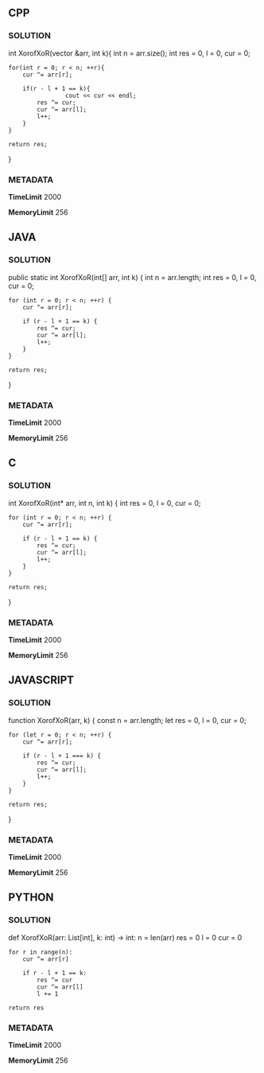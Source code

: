 ## CPP

### SOLUTION

int XorofXoR(vector<int> &arr, int k){
    int n = arr.size();
    int res = 0, l = 0, cur = 0;

    for(int r = 0; r < n; ++r){
        cur ^= arr[r];

        if(r - l + 1 == k){
                    cout << cur << endl;
            res ^= cur;
            cur ^= arr[l];
            l++;
        }
    }

    return res;
}


### METADATA

**TimeLimit**
2000

**MemoryLimit**
256

## JAVA

### SOLUTION

public static int XorofXoR(int[] arr, int k) {
    int n = arr.length;
    int res = 0, l = 0, cur = 0;

    for (int r = 0; r < n; ++r) {
        cur ^= arr[r];

        if (r - l + 1 == k) {
            res ^= cur;
            cur ^= arr[l];
            l++;
        }
    }

    return res;
}


### METADATA

**TimeLimit**
2000

**MemoryLimit**
256

## C

### SOLUTION

int XorofXoR(int* arr, int n, int k) {
    int res = 0, l = 0, cur = 0;

    for (int r = 0; r < n; ++r) {
        cur ^= arr[r];

        if (r - l + 1 == k) {
            res ^= cur;
            cur ^= arr[l];
            l++;
        }
    }

    return res;
}

### METADATA

**TimeLimit**
2000

**MemoryLimit**
256

## JAVASCRIPT

### SOLUTION

function XorofXoR(arr, k) {
    const n = arr.length;
    let res = 0, l = 0, cur = 0;

    for (let r = 0; r < n; ++r) {
        cur ^= arr[r];

        if (r - l + 1 === k) {
            res ^= cur;
            cur ^= arr[l];
            l++;
        }
    }

    return res;
}

### METADATA

**TimeLimit**
2000

**MemoryLimit**
256

## PYTHON

### SOLUTION


def XorofXoR(arr: List[int], k: int) -> int:
    n = len(arr)
    res = 0
    l = 0
    cur = 0

    for r in range(n):
        cur ^= arr[r]

        if r - l + 1 == k:
            res ^= cur
            cur ^= arr[l]
            l += 1

    return res

### METADATA

**TimeLimit**
2000

**MemoryLimit**
256
